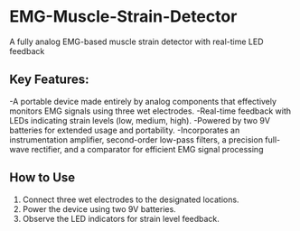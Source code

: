 # EMG-Muscle-Strain-Detector
A fully analog EMG-based muscle strain detector with real-time LED feedback

## Key Features:
-A portable device made entirely by analog components that effectively monitors EMG signals using three wet electrodes.
-Real-time feedback with LEDs indicating strain levels (low, medium, high).
-Powered by two 9V batteries for extended usage and portability.
-Incorporates an instrumentation amplifier, second-order low-pass filters, a precision full-wave rectifier, and a comparator for efficient EMG signal processing

## How to Use
1. Connect three wet electrodes to the designated locations.
2. Power the device using two 9V batteries.
3. Observe the LED indicators for strain level feedback.


